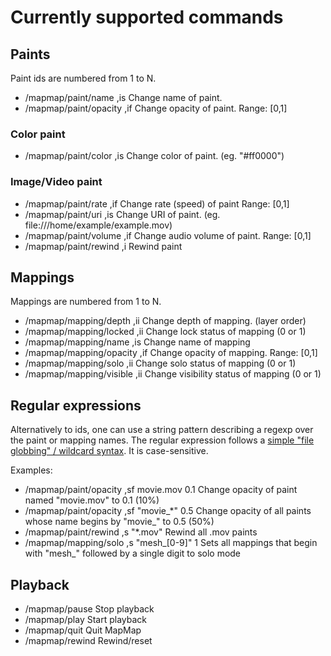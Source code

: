 # Currently supported commands

## Paints
Paint ids are numbered from 1 to N.

- /mapmap/paint/name ,is <id> <name>        Change name of paint.
- /mapmap/paint/opacity ,if <id> <opacity>  Change opacity of paint. Range: [0,1]

### Color paint

- /mapmap/paint/color ,is <id> <color>      Change color of paint. (eg. "#ff0000")

### Image/Video paint

- /mapmap/paint/rate ,if <id> <rate>        Change rate (speed) of paint Range: [0,1]
- /mapmap/paint/uri ,is <id> <uri>          Change URI of paint. (eg. file:///home/example/example.mov)
- /mapmap/paint/volume ,if <id> <volume>    Change audio volume of paint. Range: [0,1]
- /mapmap/paint/rewind ,i <id>              Rewind paint

## Mappings
Mappings are numbered from 1 to N.

- /mapmap/mapping/depth ,ii <id> <depth>      Change depth of mapping. (layer order)
- /mapmap/mapping/locked ,ii <id> <locked>    Change lock status of mapping (0 or 1)
- /mapmap/mapping/name ,is <id> <name>        Change name of mapping
- /mapmap/mapping/opacity ,if <id> <opacity>  Change opacity of mapping. Range: [0,1]
- /mapmap/mapping/solo ,ii <id> <solo>        Change solo status of mapping (0 or 1)
- /mapmap/mapping/visible ,ii <id> <visible>  Change visibility status of mapping (0 or 1)

## Regular expressions
Alternatively to ids, one can use a string pattern describing a regexp over the paint or mapping names. The regular expression follows a [simple "file globbing" / wildcard syntax](http://doc.qt.io/qt-5/qregexp.html#wildcard-matching). It is case-sensitive.

Examples:

- /mapmap/paint/opacity ,sf movie.mov 0.1   Change opacity of paint named "movie.mov" to 0.1 (10%)
- /mapmap/paint/opacity ,sf "movie_*" 0.5   Change opacity of all paints whose name begins by "movie_" to 0.5 (50%)
- /mapmap/paint/rewind ,s "*.mov"           Rewind all .mov paints
- /mapmap/mapping/solo ,s "mesh_[0-9]" 1    Sets all mappings that begin with "mesh_" followed by a single digit to solo mode

## Playback

- /mapmap/pause                 Stop playback
- /mapmap/play                  Start playback
- /mapmap/quit                  Quit MapMap
- /mapmap/rewind                Rewind/reset
